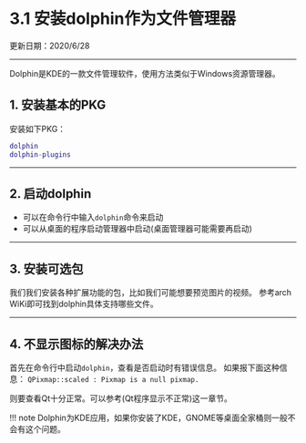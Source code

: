 # 3.1 安装dolphin作为文件管理器

更新日期：2020/6/28

--------------------------

Dolphin是KDE的一款文件管理软件，使用方法类似于Windows资源管理器。

## 1. 安装基本的PKG

安装如下PKG：

```lua
dolphin
dolphin-plugins
```

--------------------------
## 2. 启动dolphin

- 可以在命令行中输入`dolphin`命令来启动
- 可以从桌面的程序启动管理器中启动(桌面管理器可能需要再启动)

--------------------------
## 3. 安装可选包

我们我们安装各种扩展功能的包，比如我们可能想要预览图片的视频。
参考arch WiKi即可找到dolphin具体支持哪些文件。

--------------------------
## 4. 不显示图标的解决办法

首先在命令行中启动`dolphin`，查看是否启动时有错误信息。
如果报下面这种信息：
`QPixmap::scaled : Pixmap is a null pixmap.`

则要查看Qt十分正常。可以参考(Qt程序显示不正常)这一章节。

!!! note
    Dolphin为KDE应用，如果你安装了KDE，GNOME等桌面全家桶则一般不会有这个问题。